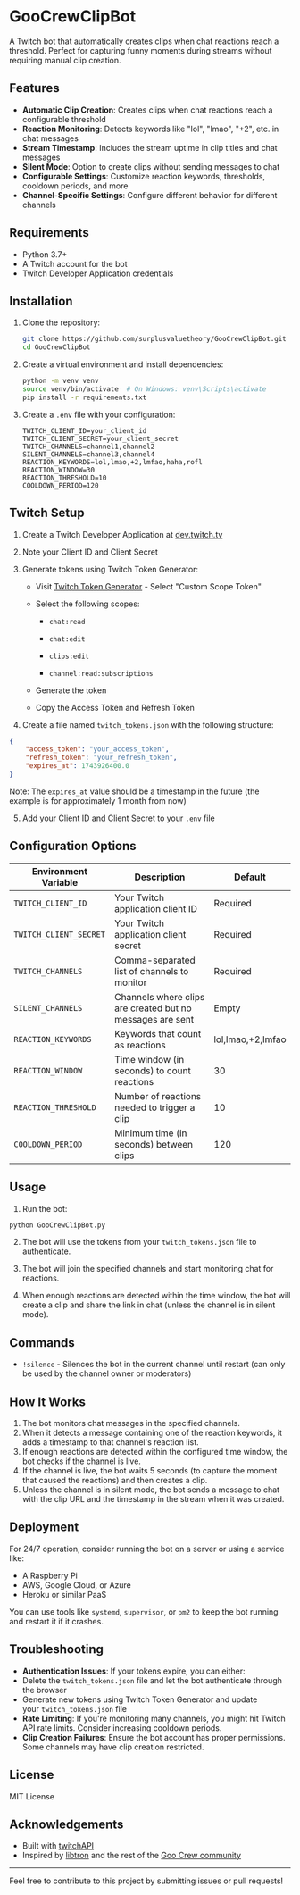# GooCrewClipBot

A Twitch bot that automatically creates clips when chat reactions reach a threshold. Perfect for capturing funny moments during streams without requiring manual clip creation.

## Features

- **Automatic Clip Creation**: Creates clips when chat reactions reach a configurable threshold
- **Reaction Monitoring**: Detects keywords like "lol", "lmao", "+2", etc. in chat messages
- **Stream Timestamp**: Includes the stream uptime in clip titles and chat messages
- **Silent Mode**: Option to create clips without sending messages to chat
- **Configurable Settings**: Customize reaction keywords, thresholds, cooldown periods, and more
- **Channel-Specific Settings**: Configure different behavior for different channels

## Requirements

- Python 3.7+
- A Twitch account for the bot
- Twitch Developer Application credentials

## Installation

1. Clone the repository:
   ```bash
   git clone https://github.com/surplusvaluetheory/GooCrewClipBot.git
   cd GooCrewClipBot
   ```

2. Create a virtual environment and install dependencies:
   ```bash
   python -m venv venv
   source venv/bin/activate  # On Windows: venv\Scripts\activate
   pip install -r requirements.txt
   ```

3. Create a `.env` file with your configuration:
   ```
   TWITCH_CLIENT_ID=your_client_id
   TWITCH_CLIENT_SECRET=your_client_secret
   TWITCH_CHANNELS=channel1,channel2
   SILENT_CHANNELS=channel3,channel4
   REACTION_KEYWORDS=lol,lmao,+2,lmfao,haha,rofl
   REACTION_WINDOW=30
   REACTION_THRESHOLD=10
   COOLDOWN_PERIOD=120
   ```

## Twitch Setup

1. Create a Twitch Developer Application at [dev.twitch.tv](https://dev.twitch.tv/console/apps)
  
2. Note your Client ID and Client Secret
  
3. Generate tokens using Twitch Token Generator:
  
     - Visit [Twitch Token Generator](https://twitchtokengenerator.com/) - Select "Custom Scope Token"
    
     - Select the following scopes:
    
          - `chat:read`
    
          - `chat:edit`
    
          - `clips:edit`
    
          - `channel:read:subscriptions`
    
     - Generate the token
    
     - Copy the Access Token and Refresh Token
    
4. Create a file named `twitch_tokens.json` with the following structure:
  
```JSON
{
    "access_token": "your_access_token",
    "refresh_token": "your_refresh_token",
    "expires_at": 1743926400.0
}
```
  

Note: The `expires_at` value should be a timestamp in the future (the example is for approximately 1 month from now)

5. Add your Client ID and Client Secret to your `.env` file

## Configuration Options

| Environment Variable | Description | Default |
| --- | --- | --- |
| `TWITCH_CLIENT_ID` | Your Twitch application client ID | Required |
| `TWITCH_CLIENT_SECRET` | Your Twitch application client secret | Required |
| `TWITCH_CHANNELS` | Comma-separated list of channels to monitor | Required |
| `SILENT_CHANNELS` | Channels where clips are created but no messages are sent | Empty |
| `REACTION_KEYWORDS` | Keywords that count as reactions | lol,lmao,+2,lmfao |
| `REACTION_WINDOW` | Time window (in seconds) to count reactions | 30  |
| `REACTION_THRESHOLD` | Number of reactions needed to trigger a clip | 10  |
| `COOLDOWN_PERIOD` | Minimum time (in seconds) between clips | 120 |

## Usage

1. Run the bot:
  
  ```Bash
  python GooCrewClipBot.py
  ```
2. The bot will use the tokens from your `twitch_tokens.json` file to authenticate.
  
3. The bot will join the specified channels and start monitoring chat for reactions.
  
4. When enough reactions are detected within the time window, the bot will create a clip and share the link in chat (unless the channel is in silent mode).
  

## Commands

- `!silence` - Silences the bot in the current channel until restart (can only be used by the channel owner or moderators)

## How It Works

1. The bot monitors chat messages in the specified channels.
2. When it detects a message containing one of the reaction keywords, it adds a timestamp to that channel's reaction list.
3. If enough reactions are detected within the configured time window, the bot checks if the channel is live.
4. If the channel is live, the bot waits 5 seconds (to capture the moment that caused the reactions) and then creates a clip.
5. Unless the channel is in silent mode, the bot sends a message to chat with the clip URL and the timestamp in the stream when it was created.

## Deployment

For 24/7 operation, consider running the bot on a server or using a service like:

- A Raspberry Pi
- AWS, Google Cloud, or Azure
- Heroku or similar PaaS

You can use tools like `systemd`, `supervisor`, or `pm2` to keep the bot running and restart it if it crashes.

## Troubleshooting

- **Authentication Issues**: If your tokens expire, you can either:
- Delete the `twitch_tokens.json` file and let the bot authenticate through the browser
- Generate new tokens using Twitch Token Generator and update your `twitch_tokens.json` file
- **Rate Limiting**: If you're monitoring many channels, you might hit Twitch API rate limits. Consider increasing cooldown periods.
- **Clip Creation Failures**: Ensure the bot account has proper permissions. Some channels may have clip creation restricted.

## License

MIT License

## Acknowledgements

- Built with [twitchAPI](https://github.com/Teekeks/pyTwitchAPI)
- Inspired by [libtron](https://twitch.tv/libtron) and the rest of the [Goo Crew community](https://www.twitch.tv/team/goocrew)

---

Feel free to contribute to this project by submitting issues or pull requests!

